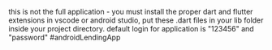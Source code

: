 this is not the full application - you must install the proper dart and flutter extensions in vscode or android studio, put these .dart files in your lib folder inside your project directory.
default login for application is "123456" and "password" #androidLendingApp
